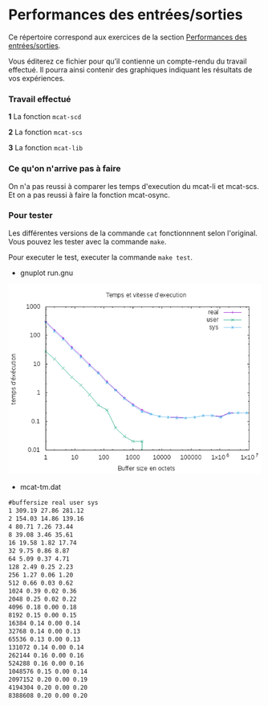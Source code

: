 #   Performances des entrées/sorties

Ce répertoire correspond aux exercices de la section
[Performances des entrées/sorties](http://www.fil.univ-lille1.fr/~hym/e/pds/tp/tdfs-perfio.html).

Vous éditerez ce fichier pour qu’il contienne un compte-rendu du
travail effectué. Il pourra ainsi contenir des graphiques indiquant
les résultats de vos expériences.


### Travail effectué

 __1__ La fonction `mcat-scd`

 __2__ La fonction `mcat-scs`

 __3__ La fonction `mcat-lib`


### Ce qu'on n'arrive pas à faire

On n'a pas reussi à comparer les temps d'execution du mcat-li et mcat-scs. Et on a pas reussi à faire la fonction mcat-osync.

### Pour tester

Les différentes versions de la commande `cat` fonctionnnent selon l'original. Vous pouvez les tester avec la commande `make`.

Pour executer le test, executer la commande `make test`.



- gnuplot run.gnu

![alt text](./mcat.png?raw=true "run.gnu")

- mcat-tm.dat

```
#buffersize real user sys
1 309.19 27.86 281.12
2 154.03 14.86 139.16
4 80.71 7.26 73.44
8 39.08 3.46 35.61
16 19.58 1.82 17.74
32 9.75 0.86 8.87
64 5.09 0.37 4.71
128 2.49 0.25 2.23
256 1.27 0.06 1.20
512 0.66 0.03 0.62
1024 0.39 0.02 0.36
2048 0.25 0.02 0.22
4096 0.18 0.00 0.18
8192 0.15 0.00 0.15
16384 0.14 0.00 0.14
32768 0.14 0.00 0.13
65536 0.13 0.00 0.13
131072 0.14 0.00 0.14
262144 0.16 0.00 0.16
524288 0.16 0.00 0.16
1048576 0.15 0.00 0.14
2097152 0.20 0.00 0.19
4194304 0.20 0.00 0.20
8388608 0.20 0.00 0.20
```

